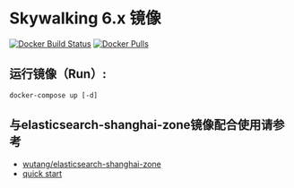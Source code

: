 # Skywalking 6.x 镜像

[![Docker Build Status](https://img.shields.io/docker/build/wutang/skywalking-docker.svg)](https://hub.docker.com/r/wutang/skywalking-docker/)
[![Docker Pulls](https://img.shields.io/docker/pulls/wutang/skywalking-docker.svg)](https://hub.docker.com/r/wutang/skywalking-docker/)

## 运行镜像（Run）:
```
docker-compose up [-d]
```

## 与elasticsearch-shanghai-zone镜像配合使用请参考
- [wutang/elasticsearch-shanghai-zone](https://github.com/JaredTan95/skywalking-docker/blob/master/elasticsearch-6.3.2-Zone-Asia-SH/README.md)
- [quick start](https://github.com/JaredTan95/skywalking-docker/blob/master/6.x/quick-start/README.md)


